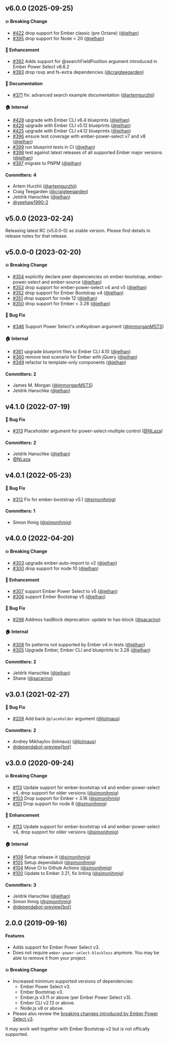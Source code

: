 ## v6.0.0 (2025-09-25)

#### :boom: Breaking Change

- [#422](https://github.com/ember-bootstrap/ember-bootstrap-power-select/pull/422) drop support for Ember classic (pre Octane) ([@jelhan](https://github.com/jelhan))
- [#395](https://github.com/ember-bootstrap/ember-bootstrap-power-select/pull/395) drop support for Node < 20 ([@jelhan](https://github.com/jelhan))

#### :rocket: Enhancement

- [#392](https://github.com/ember-bootstrap/ember-bootstrap-power-select/pull/392) Adds support for @searchFieldPosition argument introduced in Ember Power Select v8.6.2
- [#393](https://github.com/ember-bootstrap/ember-bootstrap-power-select/pull/393) drop rsvp and fs-extra dependencies ([@craigteegarden](https://github.com/craigteegarden))

#### :memo: Documentation

- [#371](https://github.com/ember-bootstrap/ember-bootstrap-power-select/pull/371) fix: advanced search example documentation ([@artemgurzhii](https://github.com/artemgurzhii))

#### :house: Internal

- [#428](https://github.com/ember-bootstrap/ember-bootstrap-power-select/pull/428) upgrade with Ember CLI v6.4 blueprints ([@jelhan](https://github.com/jelhan))
- [#426](https://github.com/ember-bootstrap/ember-bootstrap-power-select/pull/426) upgrade with Ember CLI v5.12 blueprints ([@jelhan](https://github.com/jelhan))
- [#425](https://github.com/ember-bootstrap/ember-bootstrap-power-select/pull/425) upgrade with Ember CLI v4.12 blueprints ([@jelhan](https://github.com/jelhan))
- [#396](https://github.com/ember-bootstrap/ember-bootstrap-power-select/pull/396) ensure test coverage with ember-power-select v7 and v8 ([@jelhan](https://github.com/jelhan))
- [#399](https://github.com/ember-bootstrap/ember-bootstrap-power-select/pull/399) run blueprint tests in CI ([@jelhan](https://github.com/jelhan))
- [#398](https://github.com/ember-bootstrap/ember-bootstrap-power-select/pull/398) test against latest releases of all supported Ember major versions ([@jelhan](https://github.com/jelhan))
- [#397](https://github.com/ember-bootstrap/ember-bootstrap-power-select/pull/397) migrate to PNPM ([@jelhan](https://github.com/jelhan))

#### Committers: 4

- Artem Hurzhii ([@artemgurzhii](https://github.com/artemgurzhii))
- Craig Teegarden ([@craigteegarden](https://github.com/craigteegarden))
- Jeldrik Hanschke ([@jelhan](https://github.com/jelhan))
- [@yeehaw1990-2](https://github.com/yeehaw1990-2)

## v5.0.0 (2023-02-24)

Releasing latest RC (v5.0.0-0) as stable version. Please find details in release notes for that release.

## v5.0.0-0 (2023-02-20)

#### :boom: Breaking Change

- [#354](https://github.com/ember-bootstrap/ember-bootstrap-power-select/pull/354) explicitly declare peer depencencies on ember-bootstrap, ember-power-select and ember-source ([@jelhan](https://github.com/jelhan))
- [#353](https://github.com/ember-bootstrap/ember-bootstrap-power-select/pull/353) drop support for ember-power-select v4 and v5 ([@jelhan](https://github.com/jelhan))
- [#352](https://github.com/ember-bootstrap/ember-bootstrap-power-select/pull/352) drop support for Ember Bootstrap v4 ([@jelhan](https://github.com/jelhan))
- [#351](https://github.com/ember-bootstrap/ember-bootstrap-power-select/pull/351) drop support for node 12 ([@jelhan](https://github.com/jelhan))
- [#350](https://github.com/ember-bootstrap/ember-bootstrap-power-select/pull/350) drop support for Ember < 3.28 ([@jelhan](https://github.com/jelhan))

#### :bug: Bug Fix

- [#346](https://github.com/ember-bootstrap/ember-bootstrap-power-select/pull/346) Support Power Select's onKeydown argument ([@jmmorganMSTS](https://github.com/jmmorganMSTS))

#### :house: Internal

- [#361](https://github.com/ember-bootstrap/ember-bootstrap-power-select/pull/361) upgrade blueprint files to Ember CLI 4.10 ([@jelhan](https://github.com/jelhan))
- [#360](https://github.com/ember-bootstrap/ember-bootstrap-power-select/pull/360) remove test scenario for Ember with jQuery ([@jelhan](https://github.com/jelhan))
- [#349](https://github.com/ember-bootstrap/ember-bootstrap-power-select/pull/349) refactor to template-only components ([@jelhan](https://github.com/jelhan))

#### Committers: 2

- James M. Morgan ([@jmmorganMSTS](https://github.com/jmmorganMSTS))
- Jeldrik Hanschke ([@jelhan](https://github.com/jelhan))

## v4.1.0 (2022-07-19)

#### :bug: Bug Fix

- [#313](https://github.com/kaliber5/ember-bootstrap-power-select/pull/313) Placeholder argument for power-select-multiple control ([@NLaza](https://github.com/NLaza))

#### Committers: 2

- Jeldrik Hanschke ([@jelhan](https://github.com/jelhan))
- [@NLaza](https://github.com/NLaza)

## v4.0.1 (2022-05-23)

#### :bug: Bug Fix

- [#312](https://github.com/kaliber5/ember-bootstrap-power-select/pull/312) Fix for ember-bootstrap v5.1 ([@simonihmig](https://github.com/simonihmig))

#### Committers: 1

- Simon Ihmig ([@simonihmig](https://github.com/simonihmig))

## v4.0.0 (2022-04-20)

#### :boom: Breaking Change

- [#303](https://github.com/kaliber5/ember-bootstrap-power-select/pull/303) upgrade ember-auto-import to v2 ([@jelhan](https://github.com/jelhan))
- [#300](https://github.com/kaliber5/ember-bootstrap-power-select/pull/300) drop support for node 10 ([@jelhan](https://github.com/jelhan))

#### :rocket: Enhancement

- [#307](https://github.com/kaliber5/ember-bootstrap-power-select/pull/307) support Ember Power Select to v5 ([@jelhan](https://github.com/jelhan))
- [#306](https://github.com/kaliber5/ember-bootstrap-power-select/pull/306) support Ember Bootstrap v5 ([@jelhan](https://github.com/jelhan))

#### :bug: Bug Fix

- [#298](https://github.com/kaliber5/ember-bootstrap-power-select/pull/298) Address hasBlock deprecation: update to has-block ([@sacarino](https://github.com/sacarino))

#### :house: Internal

- [#308](https://github.com/kaliber5/ember-bootstrap-power-select/pull/308) fix patterns not supported by Ember v4 in tests ([@jelhan](https://github.com/jelhan))
- [#305](https://github.com/kaliber5/ember-bootstrap-power-select/pull/305) Upgrade Ember, Ember CLI and blueprints to 3.28 ([@jelhan](https://github.com/jelhan))

#### Committers: 2

- Jeldrik Hanschke ([@jelhan](https://github.com/jelhan))
- Shane ([@sacarino](https://github.com/sacarino))

## v3.0.1 (2021-02-27)

#### :bug: Bug Fix

- [#209](https://github.com/kaliber5/ember-bootstrap-power-select/pull/209) Add back `@placeholder` argument ([@lolmaus](https://github.com/lolmaus))

#### Committers: 2

- Andrey Mikhaylov (lolmaus) ([@lolmaus](https://github.com/lolmaus))
- [@dependabot-preview[bot]](https://github.com/apps/dependabot-preview)

## v3.0.0 (2020-09-24)

#### :boom: Breaking Change

- [#113](https://github.com/kaliber5/ember-bootstrap-power-select/pull/113) Update support for ember-bootstrap v4 and ember-power-select v4, drop support for older versions ([@simonihmig](https://github.com/simonihmig))
- [#103](https://github.com/kaliber5/ember-bootstrap-power-select/pull/103) Drop support for Ember < 3.16 ([@simonihmig](https://github.com/simonihmig))
- [#101](https://github.com/kaliber5/ember-bootstrap-power-select/pull/101) Drop support for node 8 ([@simonihmig](https://github.com/simonihmig))

#### :rocket: Enhancement

- [#113](https://github.com/kaliber5/ember-bootstrap-power-select/pull/113) Update support for ember-bootstrap v4 and ember-power-select v4, drop support for older versions ([@simonihmig](https://github.com/simonihmig))

#### :house: Internal

- [#109](https://github.com/kaliber5/ember-bootstrap-power-select/pull/109) Setup release-it ([@simonihmig](https://github.com/simonihmig))
- [#105](https://github.com/kaliber5/ember-bootstrap-power-select/pull/105) Setup dependabot ([@simonihmig](https://github.com/simonihmig))
- [#104](https://github.com/kaliber5/ember-bootstrap-power-select/pull/104) Move CI to Github Actions ([@simonihmig](https://github.com/simonihmig))
- [#100](https://github.com/kaliber5/ember-bootstrap-power-select/pull/100) Update to Ember 3.21, fix linting ([@simonihmig](https://github.com/simonihmig))

#### Committers: 3

- Jeldrik Hanschke ([@jelhan](https://github.com/jelhan))
- Simon Ihmig ([@simonihmig](https://github.com/simonihmig))
- [@dependabot-preview[bot]](https://github.com/apps/dependabot-preview)

## 2.0.0 (2019-09-16)

#### Features

- Adds support for Ember Power Select v3.
- Does not require `ember-power-select-blockless` anymore. You may be able to remove it from your project.

#### :boom: Breaking Change

- Increased minimum supported versions of dependencies:
  - Ember Power Select v3.
  - Ember Bootstrap v3.
  - Ember.js v3.11 or above (per Ember Power Select v3).
  - Ember CLI v2.13 or above.
  - Node.js v8 or above.
- Please also review the [breaking changes introduced by Ember Power Select v3](https://github.com/cibernox/ember-power-select/blob/master/CHANGELOG.md#300-beta1).

It may work well together with Ember Bootstrap v2 but is not offically supported.
